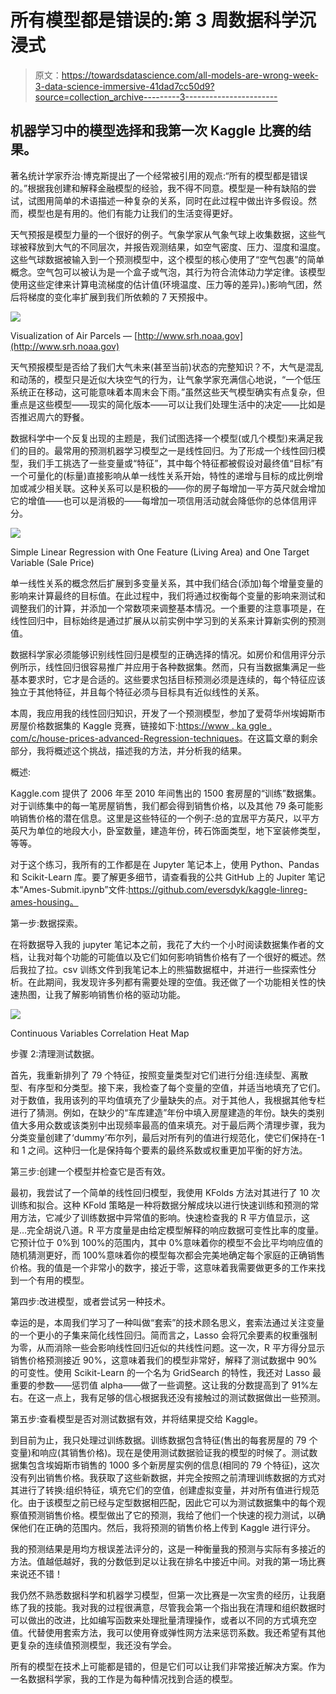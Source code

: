 # 所有模型都是错误的:第 3 周数据科学沉浸式

> 原文：<https://towardsdatascience.com/all-models-are-wrong-week-3-data-science-immersive-41dad7cc50d9?source=collection_archive---------3----------------------->

## 机器学习中的模型选择和我第一次 Kaggle 比赛的结果。

著名统计学家乔治·博克斯提出了一个经常被引用的观点:“所有的模型都是错误的。”根据我创建和解释金融模型的经验，我不得不同意。模型是一种有缺陷的尝试，试图用简单的术语描述一种复杂的关系，同时在此过程中做出许多假设。然而，模型也是有用的。他们有能力让我们的生活变得更好。

天气预报是模型力量的一个很好的例子。气象学家从气象气球上收集数据，这些气球被释放到大气的不同层次，并报告观测结果，如空气密度、压力、湿度和温度。这些气球数据被输入到一个预测模型中，这个模型的核心使用了“空气包裹”的简单概念。空气包可以被认为是一个盒子或气泡，其行为符合流体动力学定律。该模型使用这些定律来计算电流梯度的估计值(环境温度、压力等的差异)。)影响气团，然后将梯度的变化率扩展到我们所依赖的 7 天预报中。

![](img/1d086ce0d9de63869581e04ebd87b380.png)

Visualization of Air Parcels — [http://www.srh.noaa.gov](http://www.srh.noaa.gov)

天气预报模型是否给了我们大气未来(甚至当前)状态的完整知识？不，大气是混乱和动荡的，模型只是近似大块空气的行为，让气象学家充满信心地说，“一个低压系统正在移动，这可能意味着本周末会下雨。”虽然这些天气模型确实有点复杂，但重点是这些模型——现实的简化版本——可以让我们处理生活中的决定——比如是否推迟周六的野餐。

数据科学中一个反复出现的主题是，我们试图选择一个模型(或几个模型)来满足我们的目的。最常用的预测机器学习模型之一是线性回归。为了形成一个线性回归模型，我们手工挑选了一些变量或“特征”，其中每个特征都被假设对最终值“目标”有一个可量化的(标量)直接影响从单一线性关系开始，特性的递增与目标的成比例增加或减少相关联。这种关系可以是积极的——你的房子每增加一平方英尺就会增加它的增值——也可以是消极的——每增加一项信用活动就会降低你的总体信用评分。

![](img/80389161edfa7d996dde99e277b381c3.png)

Simple Linear Regression with One Feature (Living Area) and One Target Variable (Sale Price)

单一线性关系的概念然后扩展到多变量关系，其中我们结合(添加)每个增量变量的影响来计算最终的目标值。在此过程中，我们将通过权衡每个变量的影响来测试和调整我们的计算，并添加一个常数项来调整基本情况。一个重要的注意事项是，在线性回归中，目标始终是通过扩展从以前实例中学习到的关系来计算新实例的预测值。

数据科学家必须能够识别线性回归是模型的正确选择的情况。如房价和信用评分示例所示，线性回归很容易推广并应用于各种数据集。然而，只有当数据集满足一些基本要求时，它才是合适的。这些要求包括目标预测必须是连续的，每个特征应该独立于其他特征，并且每个特征必须与目标具有近似线性的关系。

本周，我应用我的线性回归知识，开发了一个预测模型，参加了爱荷华州埃姆斯市房屋价格数据集的 Kaggle 竞赛，链接如下:[https://www . ka ggle . com/c/house-prices-advanced-Regression-techniques](https://www.kaggle.com/c/house-prices-advanced-regression-techniques)。在这篇文章的剩余部分，我将概述这个挑战，描述我的方法，并分析我的结果。

概述:

Kaggle.com 提供了 2006 年至 2010 年间售出的 1500 套房屋的“训练”数据集。对于训练集中的每一笔房屋销售，我们都会得到销售价格，以及其他 79 条可能影响销售价格的潜在信息。这里是这些特征的一个例子:总的宜居平方英尺，以平方英尺为单位的地段大小，卧室数量，建造年份，砖石饰面类型，地下室装修类型，等等。

对于这个练习，我所有的工作都是在 Jupyter 笔记本上，使用 Python、Pandas 和 Scikit-Learn 库。要了解更多细节，请查看我的公共 GitHub 上的 Jupiter 笔记本“Ames-Submit.ipynb”文件:https://github.com/eversdyk/kaggle-linreg-ames-housing。

第一步:数据探索。

在将数据导入我的 jupyter 笔记本之前，我花了大约一个小时阅读数据集作者的文档，让我对每个功能的可能值以及它们如何影响销售价格有了一个很好的概述。然后我拉了拉。csv 训练文件到我笔记本上的熊猫数据框中，并进行一些探索性分析。在此期间，我发现许多列都有需要处理的空值。我还做了一个功能相关性的快速热图，让我了解影响销售价格的驱动功能。

![](img/b154d56b53cf0fc35b03c0abadba7e49.png)

Continuous Variables Correlation Heat Map

步骤 2:清理测试数据。

首先，我重新排列了 79 个特征，按照变量类型对它们进行分组:连续型、离散型、有序型和分类型。接下来，我检查了每个变量的空值，并适当地填充了它们。对于数值，我用该列的平均值填充了少量缺失的点。对于其他人，我根据其他专栏进行了猜测。例如，在缺少的“车库建造”年份中填入房屋建造的年份。缺失的类别值大多用众数或该类别中出现频率最高的值来填充。对于最后两个清理步骤，我为分类变量创建了‘dummy’布尔列，最后对所有列的值进行规范化，使它们保持在-1 和 1 之间。这种归一化是保持每个要素的最终系数或权重更加平衡的好方法。

第三步:创建一个模型并检查它是否有效。

最初，我尝试了一个简单的线性回归模型，我使用 KFolds 方法对其进行了 10 次训练和拟合。这种 KFold 策略是一种将数据分解成块以进行快速训练和预测的常用方法，它减少了训练数据中异常值的影响。快速检查我的 R 平方值显示，这是…完全胡说八道。R 平方度量是由给定模型解释的响应数据可变性比率的度量。它预计位于 0%到 100%的范围内，其中 0%意味着你的模型不会比平均响应值的随机猜测更好，而 100%意味着你的模型每次都会完美地确定每个家庭的正确销售价格。我的值是一个非常小的数字，接近于零，这意味着我需要做更多的工作来找到一个有用的模型。

第四步:改进模型，或者尝试另一种技术。

幸运的是，本周我们学习了一种叫做“套索”的技术顾名思义，套索法通过关注变量的一个更小的子集来简化线性回归。简而言之，Lasso 会将冗余要素的权重强制为零，从而消除一些会影响线性回归近似的共线性问题。这一次，R 平方得分显示销售价格预测接近 90%，这意味着我们的模型非常好，解释了测试数据中 90%的可变性。使用 Scikit-Learn 的一个名为 GridSearch 的特性，我还对 Lasso 最重要的参数——惩罚值 alpha——做了一些调整。这让我的分数提高到了 91%左右。在这一点上，我有足够的信心根据我还没有接触过的测试数据做出一些预测。

第五步:查看模型是否对测试数据有效，并将结果提交给 Kaggle。

到目前为止，我只处理过训练数据。训练数据包含特征(售出的每套房屋的 79 个变量)和响应(其销售价格)。现在是使用测试数据验证我的模型的时候了。测试数据集包含埃姆斯市销售的 1000 多个新房屋实例的信息(相同的 79 个特征)，这次没有列出销售价格。我获取了这些新数据，并完全按照之前清理训练数据的方式对其进行了转换:组织特征，填充它们的空值，创建虚拟变量，并对所有值进行规范化。由于该模型之前已经与定型数据相匹配，因此它可以为测试数据集中的每个观察值预测销售价格。模型做出了它的预测，我给了他们一个快速的视力测试，以确保他们在正确的范围内。然后，我将预测的销售价格上传到 Kaggle 进行评分。

我的预测结果是用均方根误差法评分的，这是一种衡量我的预测与实际有多接近的方法。值越低越好，我的分数低到足以让我在排名中接近中间。对我的第一场比赛来说还不错！

我仍然不熟悉数据科学和机器学习模型，但第一次比赛是一次宝贵的经历，让我磨练了我的技能。我对我的过程很满意，尽管我会第一个指出我在清理和组织数据时可以做出的改进，比如编写函数来处理批量清理操作，或者以不同的方式填充空值。代替使用套索方法，我可以使用脊或弹性网方法来惩罚系数。我还希望有其他更复杂的连续值预测模型，我还没有学会。

所有的模型在技术上可能都是错的，但是它们可以让我们非常接近解决方案。作为一名数据科学家，我的工作是为每种情况找到合适的模型。